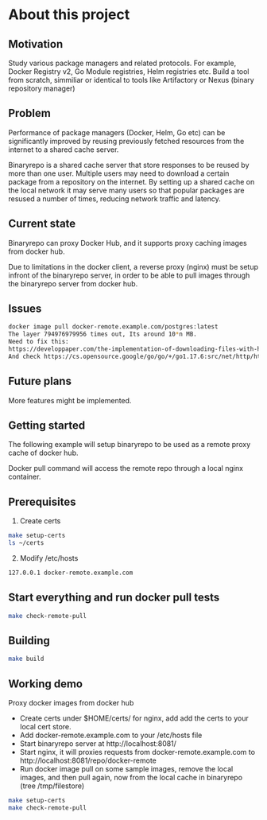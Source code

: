# About this project
## Motivation

Study various package managers and related protocols. For example, Docker Registry v2, Go Module registries, Helm registries etc.
Build a tool from scratch, simmiliar or identical to tools like Artifactory or Nexus (binary repository manager)
## Problem

Performance of package managers (Docker, Helm, Go etc) can be significantly improved by reusing previously fetched resources from the internet to a shared cache server.

Binaryrepo is a shared cache server that store responses to be reused by more than one user.
Multiple users may need to download a certain package from a repository on the internet.
By setting up a shared cache on the local network it may serve many users so that popular packages are
resused a number of times, reducing network traffic and latency.
## Current state

Binaryrepo can proxy Docker Hub, and it supports proxy caching images from docker hub.

Due to limitations in the docker client, a reverse proxy (nginx) must be setup infront of the binaryrepo server,
in order to be able to pull images through the binaryrepo server from docker hub.

## Issues

```bash
docker image pull docker-remote.example.com/postgres:latest
The layer 794976979956 times out, Its around 10*n MB.
Need to fix this:
https://developpaper.com/the-implementation-of-downloading-files-with-http-client-in-golang/
And check https://cs.opensource.google/go/go/+/go1.17.6:src/net/http/httputil/reverseproxy.go;l=143 implementation.
```

## Future plans
More features might be implemented.
## Getting started

The following example will setup binaryrepo to be used
as a remote proxy cache of docker hub.

Docker pull command will access the remote repo through a local nginx container.

## Prerequisites
1. Create certs
```bash
make setup-certs
ls ~/certs
```
2. Modify /etc/hosts
```bash
127.0.0.1 docker-remote.example.com
```
## Start everything and run docker pull tests
```bash
make check-remote-pull
```
## Building

```bash
make build
```
## Working demo
Proxy docker images from docker hub

- Create certs under $HOME/certs/ for nginx, add add the certs to your local cert store.
- Add docker-remote.example.com to your /etc/hosts file
- Start binaryrepo server at http://localhost:8081/
- Start nginx, it will proxies requests from docker-remote.example.com to http://localhost:8081/repo/docker-remote
- Run docker image pull on some sample images, remove the local images, and then pull again, now from the local cache in binaryrepo
  (tree /tmp/filestore)

```bash
make setup-certs
make check-remote-pull
```
